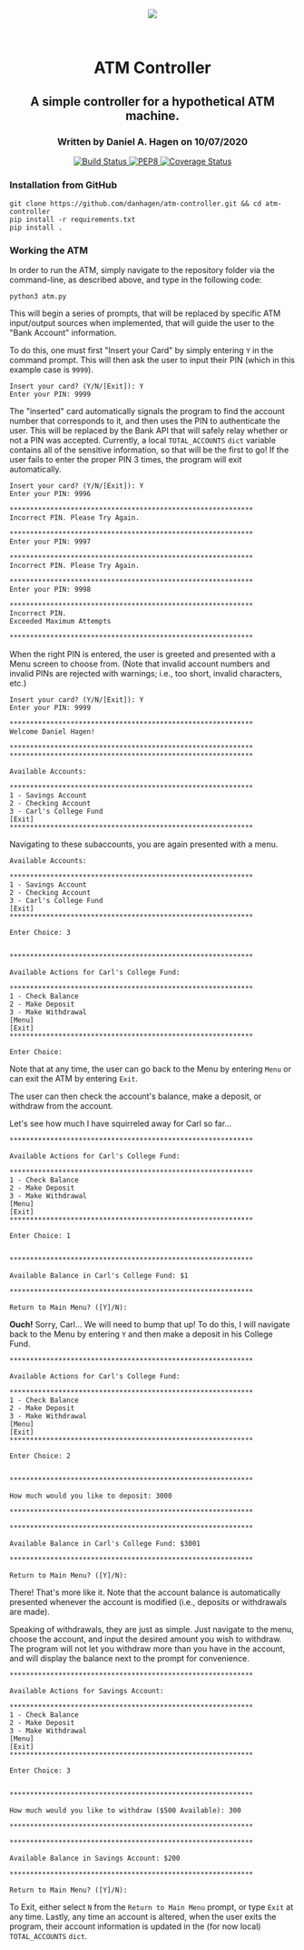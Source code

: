 <p align=center>
    <img src="https://www.pinclipart.com/picdir/big/390-3905072_atm-png-graphic-design-clipart.png">
</p>
</br>
<h1 align="center"> ATM Controller</h1>
<h2 align="center">A simple controller for a hypothetical ATM machine.</h2>
<h3 align="center">Written by Daniel A. Hagen on 10/07/2020</h3>

<p align="center">
    <a href="https://travis-ci.com/danhagen/atm-controller">
        <img src="https://travis-ci.com/danhagen/atm-controller.svg?branch=main" alt="Build Status"
    </a>
    <a href="https://www.python.org/dev/peps/pep-0008/">
        <img src="https://img.shields.io/badge/code%20style-pep8-green.svg" alt="PEP8">
    </a>
    <a href="https://coveralls.io/github/danhagen/atm-controller?branch=master&service=github">
        <img src="https://coveralls.io/repos/github/danhagen/atm-controller/badge.svg?branch=master&service=github" alt="Coverage Status">
    </a>
</p>

### Installation from GitHub
```
git clone https://github.com/danhagen/atm-controller.git && cd atm-controller
pip install -r requirements.txt
pip install .
```

### Working the ATM
In order to run the ATM, simply navigate to the repository folder via the command-line, as described above, and type in the following code:

```
python3 atm.py
```

This will begin a series of prompts, that will be replaced by specific ATM input/output sources when implemented, that will guide the user to the "Bank Account" information.

To do this, one must first "Insert your Card" by simply entering `Y` in the command prompt. This will then ask the user to input their PIN (which in this example case is `9999`).

```
Insert your card? (Y/N/[Exit]): Y
Enter your PIN: 9999
```

The "inserted" card automatically signals the program to find the account number that corresponds to it, and then uses the PIN to authenticate the user. This will be replaced by the Bank API that will safely relay whether or not a PIN was accepted. Currently, a local `TOTAL_ACCOUNTS` `dict` variable contains all of the sensitive information, so that will be the first to go! If the user fails to enter the proper PIN 3 times, the program will exit automatically.

```
Insert your card? (Y/N/[Exit]): Y
Enter your PIN: 9996

************************************************************
Incorrect PIN. Please Try Again.

************************************************************
Enter your PIN: 9997

************************************************************
Incorrect PIN. Please Try Again.

************************************************************
Enter your PIN: 9998

************************************************************
Incorrect PIN.
Exceeded Maximum Attempts

************************************************************
```

When the right PIN is entered, the user is greeted and presented with a Menu screen to choose from. (Note that invalid account numbers and invalid PINs are rejected with warnings; i.e., too short, invalid characters, etc.)

```
Insert your card? (Y/N/[Exit]): Y
Enter your PIN: 9999

************************************************************
Welcome Daniel Hagen!

************************************************************
************************************************************

Available Accounts:

************************************************************
1 - Savings Account
2 - Checking Account
3 - Carl's College Fund
[Exit]
************************************************************
```

Navigating to these subaccounts, you are again presented with a menu.

```
Available Accounts:

************************************************************
1 - Savings Account
2 - Checking Account
3 - Carl's College Fund
[Exit]
************************************************************

Enter Choice: 3


************************************************************

Available Actions for Carl's College Fund:

************************************************************
1 - Check Balance
2 - Make Deposit
3 - Make Withdrawal
[Menu]
[Exit]
************************************************************

Enter Choice:
```
Note that at any time, the user can go back to the Menu by entering `Menu` or can exit the ATM by entering `Exit`.

The user can then check the account's balance, make a deposit, or withdraw from the account.

Let's see how much I have squirreled away for Carl so far...

```
************************************************************

Available Actions for Carl's College Fund:

************************************************************
1 - Check Balance
2 - Make Deposit
3 - Make Withdrawal
[Menu]
[Exit]
************************************************************

Enter Choice: 1


************************************************************

Available Balance in Carl's College Fund: $1

************************************************************

Return to Main Menu? ([Y]/N):
```

<b>Ouch!</b> Sorry, Carl... We will need to bump that up! To do this, I will navigate back to the Menu by entering `Y` and then make a deposit in his College Fund.

```
************************************************************

Available Actions for Carl's College Fund:

************************************************************
1 - Check Balance
2 - Make Deposit
3 - Make Withdrawal
[Menu]
[Exit]
************************************************************

Enter Choice: 2


************************************************************

How much would you like to deposit: 3000

************************************************************

************************************************************

Available Balance in Carl's College Fund: $3001

************************************************************

Return to Main Menu? ([Y]/N):
```

There! That's more like it. Note that the account balance is automatically presented whenever the account is modified (i.e., deposits or withdrawals are made).

Speaking of withdrawals, they are just as simple. Just navigate to the menu, choose the account, and input the desired amount you wish to withdraw. The program will not let you withdraw more than you have in the account, and will display the balance next to the prompt for convenience.

```
************************************************************

Available Actions for Savings Account:

************************************************************
1 - Check Balance
2 - Make Deposit
3 - Make Withdrawal
[Menu]
[Exit]
************************************************************

Enter Choice: 3


************************************************************

How much would you like to withdraw ($500 Available): 300

************************************************************

************************************************************

Available Balance in Savings Account: $200

************************************************************

Return to Main Menu? ([Y]/N):
```

To Exit, either select `N` from the `Return to Main Menu` prompt, or type `Exit` at any time. Lastly, any time an account is altered, when the user exits the program, their account information is updated in the (for now local) `TOTAL_ACCOUNTS` `dict`.
